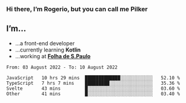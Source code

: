 ### Hi there, I’m Rogerio, but you can call me Pilker

## I’m…
- …a front-end developer
- …currently learning **Kotlin**
- …working at [**Folha de S.Paulo**](https://www.folha.com.br/)

<!--START_SECTION:waka-->

```text
From: 03 August 2022 - To: 10 August 2022

JavaScript   10 hrs 29 mins  █████████████░░░░░░░░░░░░   52.10 %
TypeScript   7 hrs 7 mins    █████████░░░░░░░░░░░░░░░░   35.36 %
Svelte       43 mins         █░░░░░░░░░░░░░░░░░░░░░░░░   03.60 %
Other        41 mins         █░░░░░░░░░░░░░░░░░░░░░░░░   03.40 %
```

<!--END_SECTION:waka-->
